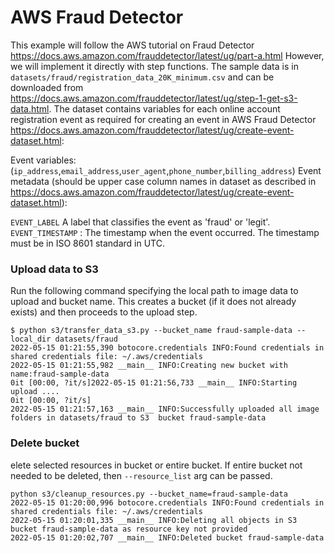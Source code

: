 # AWS Fraud Detector 

This example will follow the AWS tutorial on Fraud Detector https://docs.aws.amazon.com/frauddetector/latest/ug/part-a.html
However, we will implement it directly with step functions. The sample data is in 
`datasets/fraud/registration_data_20K_minimum.csv` and can be downloaded from 
https://docs.aws.amazon.com/frauddetector/latest/ug/step-1-get-s3-data.html.
The dataset contains  variables for each online account registration event as required 
for creating an event in AWS Fraud Detector https://docs.aws.amazon.com/frauddetector/latest/ug/create-event-dataset.html: 

Event variables:(`ip_address`,`email_address`,`user_agent`,`phone_number`,`billing_address`)
Event metadata (should be upper case column names in dataset as described in 
https://docs.aws.amazon.com/frauddetector/latest/ug/create-event-dataset.html): 

`EVENT_LABEL` A label that classifies the event as 'fraud' or 'legit'.
`EVENT_TIMESTAMP` : The timestamp when the event occurred. The timestamp must be in ISO 8601 standard in UTC.

### Upload data to S3 

Run the following command specifying the local path to image data to upload and bucket name.
This creates a bucket (if it does not already exists) and then proceeds to the upload step. 

```
$ python s3/transfer_data_s3.py --bucket_name fraud-sample-data --local_dir datasets/fraud
2022-05-15 01:21:55,390 botocore.credentials INFO:Found credentials in shared credentials file: ~/.aws/credentials
2022-05-15 01:21:55,982 __main__ INFO:Creating new bucket with name:fraud-sample-data
0it [00:00, ?it/s]2022-05-15 01:21:56,733 __main__ INFO:Starting upload ....
0it [00:00, ?it/s]
2022-05-15 01:21:57,163 __main__ INFO:Successfully uploaded all image folders in datasets/fraud to S3  bucket fraud-sample-data
```


### Delete bucket

elete selected resources in bucket or entire bucket. If entire bucket not needed to be deleted, then 
`--resource_list` arg can be passed.


```
python s3/cleanup_resources.py --bucket_name=fraud-sample-data
2022-05-15 01:20:00,996 botocore.credentials INFO:Found credentials in shared credentials file: ~/.aws/credentials
2022-05-15 01:20:01,335 __main__ INFO:Deleting all objects in S3 bucket fraud-sample-data as resource key not provided
2022-05-15 01:20:02,707 __main__ INFO:Deleted bucket fraud-sample-data 
```